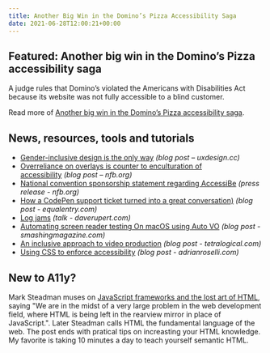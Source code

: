 ```yaml
---
title: Another Big Win in the Domino’s Pizza Accessibility Saga
date: 2021-06-28T12:00:21+00:00
---
```


## Featured: Another big win in the Domino’s Pizza accessibility saga

A judge rules that Domino’s violated the Americans with Disabilities Act because its website was not fully accessible to a blind customer.

Read more of [Another big win in the Domino’s Pizza accessibility saga](https://www.lflegal.com/2021/06/dominos-june-2021/).

## News, resources, tools and tutorials

- [Gender-inclusive design is the only way](https://uxdesign.cc/gender-inclusive-design-is-the-only-way-968494d5afc2) *(blog post – uxdesign.cc)*
- [Overreliance on overlays is counter to enculturation of accessibility](https://nfb.org/images/nfb/publications/bm/bm21/bm2105/bm210510.htm) *(blog post – nfb.org)*
- [National convention sponsorship statement regarding AccessiBe](https://nfb.org/about-us/press-room/national-convention-sponsorship-statement-regarding-accessibe) *(press release - nfb.org)*
- [How a CodePen support ticket turned into a great conversation)](https://equalentry.com/codepen-accessibility-support/) *(blog post - equalentry.com)*
- [Log jams](https://daverupert.com/2021/06/log-jams/) *(talk - daverupert.com)*
- [Automating screen reader testing On macOS using Auto VO](https://www.smashingmagazine.com/2021/06/automating-screen-reader-testing-macos-autovo/) *(blog post - smashingmagazine.com)*
- [An inclusive approach to video production](https://tetralogical.com/articles/an-inclusive-approach-to-video-production/) *(blog post - tetralogical.com)*
- [Using CSS to enforce accessibility](https://adrianroselli.com/2021/06/using-css-to-enforce-accessibility.html) *(blog post - adrianroselli.com)*

## New to A11y?

Mark Steadman muses on [JavaScript frameworks and the lost art of HTML](https://www.deque.com/blog/javascript-frameworks-the-lost-art-of-html/), saying "We are in the midst of a very large problem in the web development field, where HTML is being left in the rearview mirror in place of JavaScript.". Later Steadman calls HTML the fundamental language of the web. The post ends with pratical tips on increasting your HTML knowledge. My favorite is taking 10 minutes a day to teach yourself semantic HTML.
